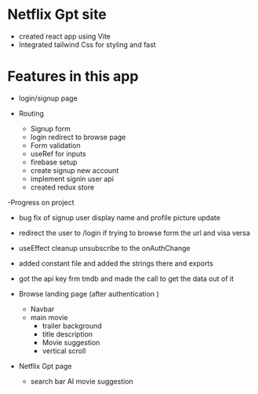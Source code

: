 # Netflix Gpt site

- created react app using Vite
- Integrated tailwind Css for styling and fast

# Features in this app

- login/signup page
- Routing

  - Signup form
  - login redirect to browse page
  - Form validation
  - useRef for inputs
  - firebase setup
  - create signup new account
  - implement signin user api
  - created redux store

-Progress on project

- bug fix of signup user display name and profile picture update
- redirect the user to /login if trying to browse form the url and visa versa
- useEffect cleanup unsubscribe to the onAuthChange
- added constant file and added the strings there and exports
- got the api key frm tmdb and made the call to get the data out of it

- Browse landing page (after authentication )

  - Navbar
  - main movie
    - trailer background
    - title description
    - Movie suggestion
    - vertical scroll

- Netflix Gpt page
  - search bar AI movie suggestion
